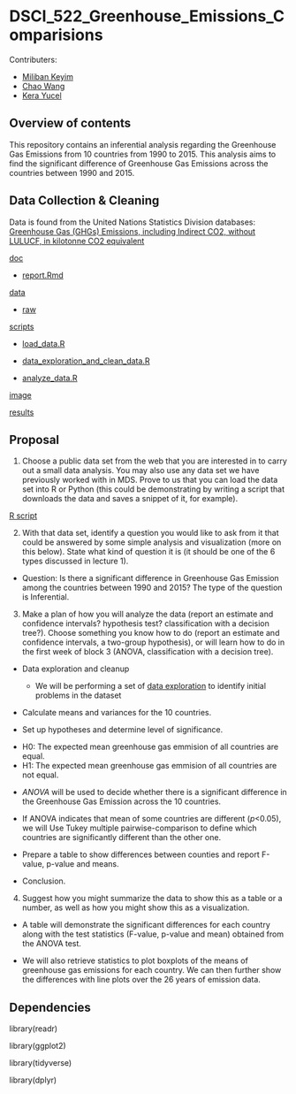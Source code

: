 # DSCI_522_Greenhouse_Emissions_Comparisions

Contributers:
- [Miliban Keyim](https://github.com/mkeyim)
- [Chao Wang](https://github.com/chaomander2018)
- [Kera Yucel](https://github.com/K3ra-y)  

## Overview of contents

This repository contains an inferential analysis regarding the Greenhouse Gas Emissions from 10 countries from 1990 to 2015. This analysis aims to find the significant difference of Greenhouse Gas Emissions across the countries between 1990 and 2015.


## Data Collection & Cleaning

Data is found from the United Nations Statistics Division databases: [Greenhouse Gas (GHGs) Emissions, including Indirect CO2, without LULUCF, in kilotonne CO2 equivalent](http://data.un.org/Data.aspx?d=GHG&f=seriesID%3aGH2)

[doc](https://github.com/UBC-MDS/DSCI_522_greenhouse_emissions_comparisons/tree/master/doc)

  - [report.Rmd](https://github.com/UBC-MDS/DSCI_522_greenhouse_emissions_comparisons/blob/master/doc/report.Rmd)

[data](https://github.com/UBC-MDS/DSCI_522_greenhouse_emissions_comparisons/tree/master/data)
  - [raw](https://github.com/UBC-MDS/DSCI_522_greenhouse_emissions_comparisons/tree/master/data/raw)

[scripts](https://github.com/UBC-MDS/DSCI_522_greenhouse_emissions_comparisons/tree/master/scripts)
  - [load_data.R](https://github.com/UBC-MDS/DSCI_522_greenhouse_emissions_comparisons/blob/master/scripts/1_load_data.R)
  
  - [data_exploration_and_clean_data.R](https://github.com/UBC-MDS/DSCI_522_greenhouse_emissions_comparisons/blob/master/scripts/2_data_exploration.R)

  - [analyze_data.R](https://github.com/UBC-MDS/DSCI_522_greenhouse_emissions_comparisons/blob/master/scripts/3_analyze_data.R)

[image](https://github.com/UBC-MDS/DSCI_522_greenhouse_emissions_comparisons/tree/master/image)

[results](https://github.com/UBC-MDS/DSCI_522_greenhouse_emissions_comparisons/tree/master/results)
  

## Proposal

1. Choose a public data set from the web that you are interested in to carry out a small data analysis. You may also use any data set we have previously worked with in MDS. Prove to us that you can load the data set into R or Python (this could be demonstrating by writing a script that downloads the data and saves a snippet of it, for example).

[R script](https://github.com/UBC-MDS/DSCI_522_greenhouse_emissions_comparisons/tree/master/scripts)


2. With that data set, identify a question you would like to ask from it that could be answered by some simple analysis and visualization (more on this below). State what kind of question it is (it should be one of the 6 types discussed in lecture 1).

- Question: Is there a significant difference in Greenhouse Gas Emission among the countries between 1990 and 2015? The type of the question is Inferential.

3. Make a plan of how you will analyze the data (report an estimate and confidence intervals? hypothesis test? classification with a decision tree?). Choose something you know how to do (report an estimate and confidence intervals, a two-group hypothesis), or will learn how to do in the first week of block 3 (ANOVA, classification with a decision tree).

- Data exploration and cleanup

  * We will be performing a set of [data exploration](https://besjournals.onlinelibrary.wiley.com/doi/full/10.1111/j.2041-210X.2009.00001.x) to identify initial problems in the dataset

- Calculate means and variances for the 10 countries.

- Set up hypotheses and determine level of significance.  
 
 * H0: The expected mean greenhouse gas emmision of all countries are equal.
 * H1: The expected mean greenhouse gas emmision of all countries are not equal.

- *ANOVA* will be used to decide whether there is a significant difference in the Greenhouse Gas Emission across the 10 countries.

- If ANOVA indicates that mean of some countries are different (*p*<0.05), we will Use Tukey multiple pairwise-comparison to define which countries are significantly different than the other one.

- Prepare a table to show differences between counties and report F-value, p-value and means.

- Conclusion.

4. Suggest how you might summarize the data to show this as a table or a number, as well as how you might show this as a visualization.

- A table will demonstrate the significant differences for each country along with the test statistics (F-value, p-value and mean) obtained from the ANOVA test.

- We will also retrieve statistics to plot boxplots of the means of greenhouse gas emissions for each country. We can then further show the differences with line plots over the 26 years of emission data. 

## Dependencies

library(readr)

library(ggplot2)

library(tidyverse)

library(dplyr)
